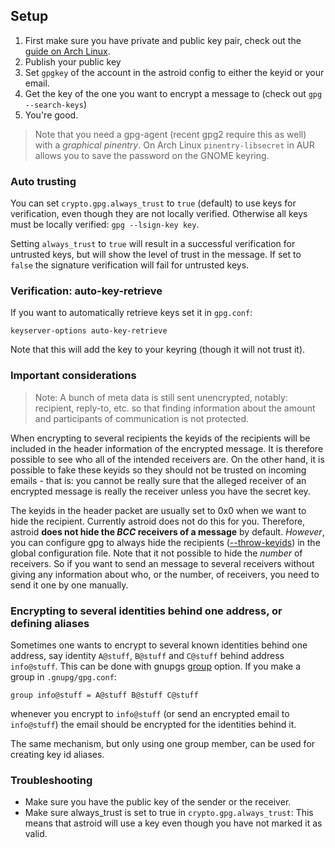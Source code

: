 ## Setup

1. First make sure you have private and public key pair, check out the [guide on Arch Linux](https://wiki.archlinux.org/index.php/GnuPG#Create_key_pair).
1. Publish your public key
1. Set `gpgkey` of the account in the astroid config to either the keyid or your email.
1. Get the key of the one you want to encrypt a message to (check out `gpg --search-keys`)
1. You're good.

> Note that you need a gpg-agent (recent gpg2 require this as well) with a *graphical pinentry*. On Arch Linux `pinentry-libsecret` in AUR allows you to save the password on the GNOME keyring.

### Auto trusting
You can set `crypto.gpg.always_trust` to `true` (default) to use keys for verification, even though they are not locally verified. Otherwise all keys must be locally verified: `gpg --lsign-key key`.

Setting `always_trust` to `true` will result in a successful verification for untrusted keys, but will show the level of trust in the message. If set to `false` the signature verification will fail for untrusted keys.

### Verification: auto-key-retrieve

If you want to automatically retrieve keys set it in `gpg.conf`:
```
keyserver-options auto-key-retrieve
```

Note that this will add the key to your keyring (though it will not trust it).

### Important considerations
> Note: A bunch of meta data is still sent unencrypted, notably: recipient, reply-to, etc. so that finding information about the amount and participants of communication is not protected.

When encrypting to several recipients the keyids of the recipients will be included in the header information of the encrypted message. It is therefore possible to see who all of the intended receivers are. On the other hand, it is possible to fake these keyids so they should not be trusted on incoming emails - that is: you cannot be really sure that the alleged receiver of an encrypted message is really the receiver unless you have the secret key.

The keyids in the header packet are usually set to 0x0 when we want to hide the recipient. Currently astroid does not do this for you. Therefore, astroid **does not hide the _BCC_ receivers of a message** by default. _However_, you can configure gpg to always hide the recipients ([--throw-keyids](https://www.gnupg.org/documentation/manuals/gnupg/GPG-Esoteric-Options.html)) in the global configuration file. Note that it not possible to hide the _number_ of receivers. So if you want to send an message to several receivers without giving any information about who, or the number, of receivers, you need to send it one by one manually.

### Encrypting to several identities behind one address, or defining aliases

Sometimes one wants to encrypt to several known identities behind one address, say identity `A@stuff`, `B@stuff` and `C@stuff` behind address `info@stuff`. This can be done with gnupgs [group](https://www.gnupg.org/documentation/manuals/gnupg-devel/GPG-Key-related-Options.html) option. If you make a group in `.gnupg/gpg.conf`:

```
group info@stuff = A@stuff B@stuff C@stuff
```

whenever you encrypt to `info@stuff` (or send an encrypted email to `info@stuff`) the email should be encrypted for the identities behind it.

The same mechanism, but only using one group member, can be used for creating key id aliases.

### Troubleshooting
* Make sure you have the public key of the sender or the receiver.
* Make sure always_trust is set to true in `crypto.gpg.always_trust`: This means that astroid will use a key even though you have not marked it as valid.